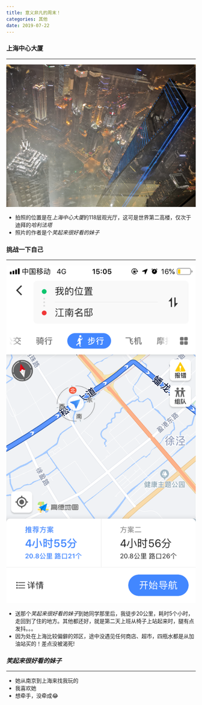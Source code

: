 ```yaml
---
title: 意义非凡的周末！
categories: 其他
date: 2019-07-22
---
```


### 上海中心大厦
---

![](https://github.com/dongtshj/dongtshj.github.io/blob/master/res/%E4%B8%8A%E6%B5%B7%E4%B8%AD%E5%BF%83.jpg?raw=true)

* 拍照的位置是在*上海中心大厦*的118层观光厅，这可是世界第二高楼，仅次于迪拜的*哈利法塔*
* 照片的作者是个*笑起来很好看的妹子*

### 挑战一下自己
---

![徒步5小时行走20公里](https://github.com/dongtshj/dongtshj.github.io/blob/master/res/%E5%BE%92%E6%AD%A520km.png?raw=true)

* 送那个*笑起来很好看的妹子*到她同学那里后，我徒步20公里，耗时5个小时，走回到了住的地方。其他都还好，就是第二天上班从椅子上站起来时，腿有点发抖。。。
* 因为处在上海比较偏僻的郊区，途中没遇见任何商店、超市，四瓶水都是从加油站买的！差点没被渴死!

### *笑起来很好看的妹子*
---

* 她从南京到上海来找我玩的
* 我喜欢她
* 想牵手，没牵成😂